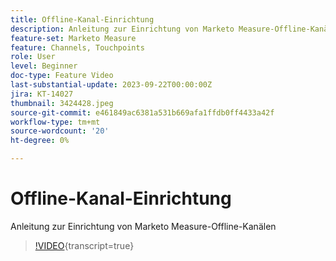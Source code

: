```yaml
---
title: Offline-Kanal-Einrichtung
description: Anleitung zur Einrichtung von Marketo Measure-Offline-Kanälen
feature-set: Marketo Measure
feature: Channels, Touchpoints
role: User
level: Beginner
doc-type: Feature Video
last-substantial-update: 2023-09-22T00:00:00Z
jira: KT-14027
thumbnail: 3424428.jpeg
source-git-commit: e461849ac6381a531b669afa1ffdb0ff4433a42f
workflow-type: tm+mt
source-wordcount: '20'
ht-degree: 0%

---
```



# Offline-Kanal-Einrichtung

Anleitung zur Einrichtung von Marketo Measure-Offline-Kanälen

>[!VIDEO](https://video.tv.adobe.com/v/3424428/?learn=on){transcript=true}
